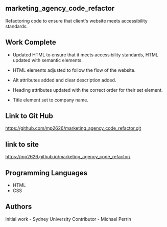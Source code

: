 ## marketing_agency_code_refactor
Refactoring code to ensure that client's website meets accessibility standards.

## Work Complete
 * Updated HTML to ensure that it meets accessibility standards, HTML updated with semantic elements.

 * HTML elements adjusted to follow the flow of the website.

 * Alt attributes added and clear description added.

 * Heading attributes updated with the correct order for their set element.

 * Title element set to company name.

## Link to Git Hub
https://github.com/mp2626/marketing_agency_code_refactor.git

## link to site
https://mp2626.github.io/marketing_agency_code_refactor/

## Programming Languages
 * HTML 
 * CSS

## Authors
Initial work - Sydney University
Contributor - Michael Perrin


